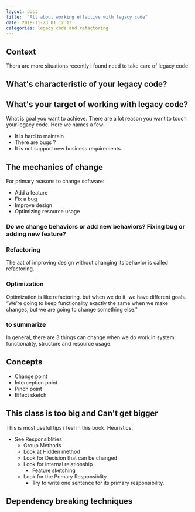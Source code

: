 ```yaml
---
layout: post
title:  "All about working effective with legacy code"
date: 2018-11-23 01:12:13
categories: legacy code and refactoring
---
```

## Context
Thera are more situations recently i found need to take care of legacy code. 

## What's characteristic of your legacy code?

## What's your target of working with legacy code?
What is goal you want to achieve. There are a lot reason you want to touch your legacy code. Here we names a few:
* It is hard to maintain
* There are bugs ?
* It is not support new business requirements.

## The mechanics of change
For primary reasons to change software:
* Add a feature
* Fix a bug
* Improve design
* Optimizing resource usage

### Do we change behaviors or add new behaviors? Fixing bug or adding new feature?

### Refactoring
The act of improving design without changing its behavior is called refactoring. 

### Optimization
Optimization is like refactoring. but when we do it, we have different goals.
“We’re going to keep functionality exactly the same when we make changes, but we are going to change something else."

### to summarize
In general, there are 3 things can change when we do work in system: functionality, structure and resource usage.

## Concepts

* Change point
* Interception point
* Pinch point
* Effect sketch 
## This class is too big and Can't get bigger

This is most useful tips i feel in this book. Heuristics:

* See Responsiblities
  * Group Methods
  * Look at Hidden method
  * Look for Decision that can be changed
  * Look for internal relationship 
    * Feature sketching
  * Look for the Primary Responsiblity
    * Try to write one sentence for its primary responsibility.


## Dependency breaking techniques

